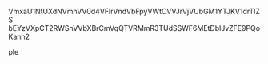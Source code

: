 VmxaU1NtUXdNVmhVV0d4VFlrVndVbFpyVWtOVVJrVjVUbGM1YTJKV1drTlZS
bEYzVXpCT2RWSnVVbXBrCmVqQTVRMmR3TUdSSWF6MEtDblJvZFE9PQoKanh2

ple
